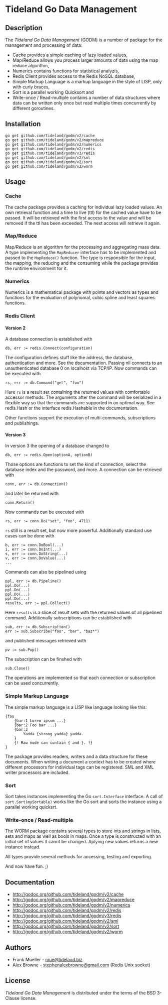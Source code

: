 # Tideland Go Data Management

## Description

The *Tideland Go Data Management* (GODM) is a number of package for the
management and processing of data:

- Cache provides a simple caching of lazy loaded values,
- Map/Reduce allows you process larger amounts of data using the
  map reduce algorithm,
- Numerics contains functions for statistical analyzis,
- Redis Client provides access to the Redis NoSQL database,
- Simple Markup Language is a markup language in the style of LISP,
  only with curly braces,
- Sort is a parallel working Quicksort and
- Write-once / Read-multiple contains a number of data structures where
  data can be written only once but read multiple times concurrently
  by different goroutines.

## Installation

    go get github.com/tideland/godm/v2/cache
    go get github.com/tideland/godm/v2/mapreduce
    go get github.com/tideland/godm/v2/numerics
    go get github.com/tideland/godm/v2/redis
    go get github.com/tideland/godm/v3/redis
    go get github.com/tideland/godm/v2/sml
    go get github.com/tideland/godm/v2/sort
    go get github.com/tideland/godm/v2/worm

## Usage

### Cache

The cache package provides a caching for individual lazy loaded values.
An own retrieval function and a time to live (ttl) for the cached value
have to be passed. It will be retrieved with the first access to the
value and will be removed if the ttl has been exceeded. The next access
will retrieve it again.

### Map/Reduce

Map/Reduce is an algorithm for the processing and aggregating mass data.
A type implementing the `MapReducer` interface has to be implemented and
passed to the `MapReduce()` function. The type is responsible for the
input, the mapping, the reducing and the consuming while the package
provides the runtime environment for it.

### Numerics

Numerics is a mathematical package with points and vectors as types and
functions for the evaluation of polynomal, cubic spline and least squares
functions.

### Redis Client

#### Version 2

A database connection is established with

    db, err := redis.Connect(configuration)

The configuration defines stuff like the address, the database,
authentication and more. See the documentation. Passing nil connects to
an unauthenticated database 0 on localhost via TCP/IP. Now commands can
be executed with

    rs, err := db.Command("get", "foo")

Here `rs` is a result set containing the returned values with comfortable
accessor methods. The arguments after the command will be serialized in a
flexible way so that the commands are supported in an optimal way. See
redis.Hash or the interface redis.Hashable in the documentation.

Other functions support the execution of multi-commands, subscriptions
and publishings.

#### Version 3

In version 3 the opening of a database changed to

    db, err := redis.Open(optionA, optionB)

Those options are functions to set the kind of connection, select the
database index and the password, and more. A connection can be retrieved
with

    conn, err := db.Connection()

and later be returned with

    conn.Return()

Now commands can be executed with

    rs, err := conn.Do("set", "foo", 4711)

`rs` still is a result set, but now more powerful. Additionally standard
use cases can be done with

    b, err := conn.DoBool(...)
    i, err := conn.DoInt(...)
    s, err := conn.DoString(...)
    v, err := conn.DoValue(...)
    ...

Commands can also be pipelined using

    ppl, err := db.Pipeline()
    ppl.Do(...)
    ppl.Do(...)
    ppl.Do(...)
    ppl.Do(...)
    results, err := ppl.Collect()

Here `results` is a slice of result sets with the returned values
of all pipelined command. Additionally subscriptions can be established with

    sub, err := db.Subscription()
    err := sub.Subscribe("foo", "bar", "baz*")

and published messages retrieved with

    pv := sub.Pop()

The subscription can be finshed with

    sub.Close()

The operations are implemented so that each connection or subscription
can be used concurrently.

### Simple Markup Language

The simple markup language is a LISP like language looking like this:

    {foo
        {bar:1 Lorem ipsum ...}
        {bar:2 Foo bar ...}
        {bar:3
            Yadda {strong yadda} yadda.
        }
        {! Raw node can contain { and }. !}
    }

The package provides readers, writers and a data structure for these
documents. When writing a document a context has to be created where
different processors for individual tags can be registered. SML and XML
writer processors are included.

### Sort

Sort takes instances implementing the Go `sort.Interface` interface. A call
of `sort.Sort(mySortable)` works like the Go sort and sorts the instance
using a parallel working quicksrt.

### Write-once / Read-multiple

The WORM package contains several types to store ints and strings in lists,
sets and maps as well as bools in maps. Once a type is constructed with an
initial set of values it canot be changed. Aplying new values returns a
new instance instead.

All types provide several methods for accessing, testing and exporting.

And now have fun. ;)

## Documentation

- http://godoc.org/github.com/tideland/godm/v2/cache
- http://godoc.org/github.com/tideland/godm/v2/mapreduce
- http://godoc.org/github.com/tideland/godm/v2/numerics
- http://godoc.org/github.com/tideland/godm/v2/redis
- http://godoc.org/github.com/tideland/godm/v3/redis
- http://godoc.org/github.com/tideland/godm/v2/sml
- http://godoc.org/github.com/tideland/godm/v2/sort
- http://godoc.org/github.com/tideland/godm/v2/worm

## Authors

- Frank Mueller - <mue@tideland.biz>
- Alex Browne - <stephenalexbrowne@gmail.com> (Redis Unix socket)

## License

*Tideland Go Data Management* is distributed under the terms of the BSD 3-Clause license.
